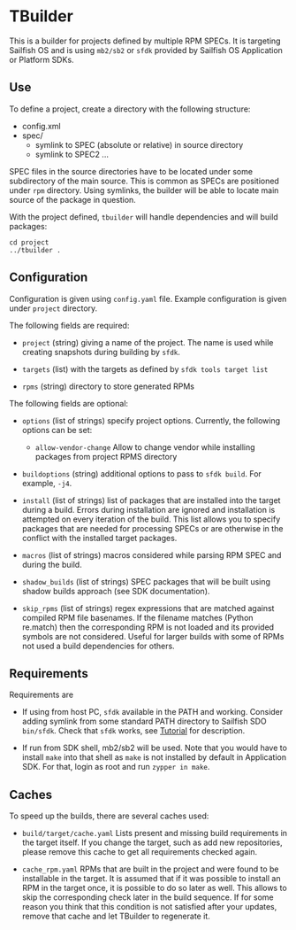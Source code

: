 # TBuilder

This is a builder for projects defined by multiple RPM SPECs. It is
targeting Sailfish OS and is using `mb2/sb2` or `sfdk` provided by
Sailfish OS Application or Platform SDKs.

## Use

To define a project, create a directory with the following structure:

- config.xml
- spec/
  - symlink to SPEC (absolute or relative) in source directory
  - symlink to SPEC2 ...

SPEC files in the source directories have to be located under some
subdirectory of the main source. This is common as SPECs are
positioned under `rpm` directory. Using symlinks, the builder will be
able to locate main source of the package in question.

With the project defined, `tbuilder` will handle dependencies and will
build packages:

```
cd project
../tbuilder .
```

## Configuration

Configuration is given using `config.yaml` file. Example configuration
is given under `project` directory.

The following fields are required:

* `project` (string) giving a name of the project. The name is used
  while creating snapshots during building by `sfdk`.

* `targets` (list) with the targets as defined by `sfdk tools target
  list`

* `rpms` (string) directory to store generated RPMs

The following fields are optional:

* `options` (list of strings) specify project options. Currently, the
  following options can be set:
  * `allow-vendor-change` Allow to change vendor while installing packages
    from project RPMS directory

* `buildoptions` (string) additional options to pass to `sfdk
  build`. For example, `-j4`.

* `install` (list of strings) list of packages that are installed into
  the target during a build. Errors during installation are ignored
  and installation is attempted on every iteration of the build. This
  list allows you to specify packages that are needed for processing
  SPECs or are otherwise in the conflict with the installed target
  packages.

* `macros` (list of strings) macros considered while parsing RPM SPEC
  and during the build.

* `shadow_builds` (list of strings) SPEC packages that will be built
  using shadow builds approach (see SDK documentation).

* `skip_rpms` (list of strings) regex expressions that are matched
  against compiled RPM file basenames. If the filename matches (Python
  re.match) then the corresponding RPM is not loaded and its provided
  symbols are not considered. Useful for larger builds with some of
  RPMs not used a build dependencies for others.


## Requirements

Requirements are

- If using from host PC, `sfdk` available in the PATH and
  working. Consider adding symlink from some standard PATH directory
  to Sailfish SDO `bin/sfdk`. Check that `sfdk` works, see
  [Tutorial](https://sailfishos.org/wiki/Tutorial_-_Building_packages_-_advanced_techniques)
  for description.

- If run from SDK shell, mb2/sb2 will be used. Note that you would
  have to install `make` into that shell as `make` is not installed by
  default in Application SDK. For that, login as root and run `zypper
  in make`.


## Caches

To speed up the builds, there are several caches used:

- `build/target/cache.yaml` Lists present and missing build requirements
  in the target itself. If you change the target, such as add new
  repositories, please remove this cache to get all requirements
  checked again.

- `cache_rpm.yaml` RPMs that are built in the project and were found
  to be installable in the target. It is assumed that if it was
  possible to install an RPM in the target once, it is possible to do
  so later as well. This allows to skip the corresponding check later
  in the build sequence. If for some reason you think that this
  condition is not satisfied after your updates, remove that cache and
  let TBuilder to regenerate it.
